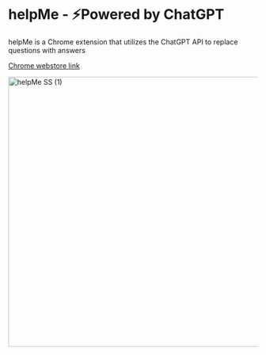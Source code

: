 # helpMe - ⚡Powered by ChatGPT


helpMe is a Chrome extension that utilizes the ChatGPT API to replace questions with answers



[Chrome webstore link](https://chrome.google.com/webstore/detail/helpme-%E2%9A%A1powered-by-chatgp/phofcopkbjebnloloecdpjagpinpkfnb)

<img width="545" alt="helpMe SS (1)" src="https://user-images.githubusercontent.com/65646841/232322091-b8c4b72b-43d4-4877-92f1-423b193499f9.png">
